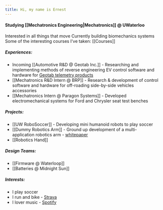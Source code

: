 ```yaml
---
title: Hi, my name is Ernest
---
```

#### Studying [[Mechatronics Engineering|Mechatronics]] @ UWaterloo
Interested in all things that move
Currently building biomechanics systems
Some of the interesting courses I've taken: [[Courses]]
##### Experiences:
- Incoming [[Automotive R&D @ Geotab Inc.]] - Researching and implementing methods of reverse engineering EV control software and hardware for [Geotab telemetry products]()
- [[Mechatronics R&D Intern @ BRP]] - Research & development of control software and hardware for off-roading side-by-side vehicles accessories
- [[Mechatronics Intern @ Paragon Systems]] - Developed electromechanical systems for Ford and Chrysler seat test benches
##### Projects:
- [[UW RoboSoccer]] - Developing mini humanoid robots to play soccer 
- [[Dummy Robotics Arm]] - Ground up development of a multi-application robotics arm - [whitepaper]()
- [[Robotics Hand]]
##### Design Teams:
- [[Firmware @ Waterloop]]
- [[Batteries @ Midnight Sun]]
##### Interests:
- I play soccer
- I run and bike - [Strava](https://strava.app.link/0cGqWokPRHb)
- I lover music - [Spotify](spotify.com)
